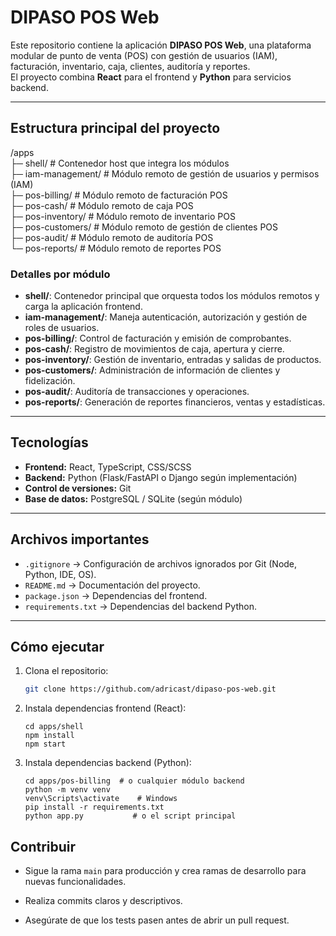 # DIPASO POS Web

Este repositorio contiene la aplicación **DIPASO POS Web**, una plataforma modular de punto de venta (POS) con gestión de usuarios (IAM), facturación, inventario, caja, clientes, auditoría y reportes.  
El proyecto combina **React** para el frontend y **Python** para servicios backend.

---

## Estructura principal del proyecto

/apps  
├─ shell/ # Contenedor host que integra los módulos  
├─ iam-management/ # Módulo remoto de gestión de usuarios y permisos (IAM)  
├─ pos-billing/ # Módulo remoto de facturación POS  
├─ pos-cash/ # Módulo remoto de caja POS  
├─ pos-inventory/ # Módulo remoto de inventario POS  
├─ pos-customers/ # Módulo remoto de gestión de clientes POS  
├─ pos-audit/ # Módulo remoto de auditoría POS  
└─ pos-reports/ # Módulo remoto de reportes POS

### Detalles por módulo

- **shell/**: Contenedor principal que orquesta todos los módulos remotos y carga la aplicación frontend.  
- **iam-management/**: Maneja autenticación, autorización y gestión de roles de usuarios.  
- **pos-billing/**: Control de facturación y emisión de comprobantes.  
- **pos-cash/**: Registro de movimientos de caja, apertura y cierre.  
- **pos-inventory/**: Gestión de inventario, entradas y salidas de productos.  
- **pos-customers/**: Administración de información de clientes y fidelización.  
- **pos-audit/**: Auditoría de transacciones y operaciones.  
- **pos-reports/**: Generación de reportes financieros, ventas y estadísticas.

---

## Tecnologías

- **Frontend:** React, TypeScript, CSS/SCSS  
- **Backend:** Python (Flask/FastAPI o Django según implementación)  
- **Control de versiones:** Git  
- **Base de datos:** PostgreSQL / SQLite (según módulo)  

---

## Archivos importantes

- `.gitignore` → Configuración de archivos ignorados por Git (Node, Python, IDE, OS).  
- `README.md` → Documentación del proyecto.  
- `package.json` → Dependencias del frontend.  
- `requirements.txt` → Dependencias del backend Python.  

---

## Cómo ejecutar

1. Clona el repositorio:  
   
   ```bash
   git clone https://github.com/adricast/dipaso-pos-web.git
   ```

2. Instala dependencias frontend (React):
   
       cd apps/shell
       npm install
       npm start

3. Instala dependencias backend (Python):
   
   
   
   
       cd apps/pos-billing  # o cualquier módulo backend
       python -m venv venv
       venv\Scripts\activate    # Windows
       pip install -r requirements.txt
       python app.py           # o el script principal

Contribuir
----------

* Sigue la rama `main` para producción y crea ramas de desarrollo para nuevas funcionalidades.

* Realiza commits claros y descriptivos.

* Asegúrate de que los tests pasen antes de abrir un pull request.
